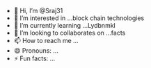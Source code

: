 - 👋 Hi, I’m @Sraj31
- 👀 I’m interested in ...block chain technologies
- 🌱 I’m currently learning ...Lydbnmkl
- 💞️ I’m looking to collaborates on ...facts
- 📫 How to reach me ...
- 😄 Pronouns: ...
- ⚡ Fun facts: ...

<!---
Sraj31/Sraj31 is a ✨ special ✨ repository because its `README.md` (this file) appears on your GitHub profile.
You can click the Preview link to take a look at your changes.
--->
